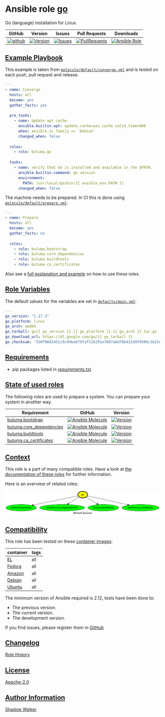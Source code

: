 # Ansible role [go](https://galaxy.ansible.com/ui/standalone/roles/buluma/go/documentation)

Go (language) installation for Linux.

|GitHub|Version|Issues|Pull Requests|Downloads|
|------|-------|------|-------------|---------|
|[![github](https://github.com/buluma/ansible-role-go/actions/workflows/molecule.yml/badge.svg)](https://github.com/buluma/ansible-role-go/actions/workflows/molecule.yml)|[![Version](https://img.shields.io/github/release/buluma/ansible-role-go.svg)](https://github.com/buluma/ansible-role-go/releases/)|[![Issues](https://img.shields.io/github/issues/buluma/ansible-role-go.svg)](https://github.com/buluma/ansible-role-go/issues/)|[![PullRequests](https://img.shields.io/github/issues-pr-closed-raw/buluma/ansible-role-go.svg)](https://github.com/buluma/ansible-role-go/pulls/)|[![Ansible Role](https://img.shields.io/ansible/role/d/buluma/go)](https://galaxy.ansible.com/ui/standalone/roles/buluma/go/documentation)|

## [Example Playbook](#example-playbook)

This example is taken from [`molecule/default/converge.yml`](https://github.com/buluma/ansible-role-go/blob/master/molecule/default/converge.yml) and is tested on each push, pull request and release.

```yaml
---
- name: Converge
  hosts: all
  become: yes
  gather_facts: yes

  pre_tasks:
    - name: Update apt cache.
      ansible.builtin.apt: update_cache=yes cache_valid_time=600
      when: ansible_os_family == 'Debian'
      changed_when: false

  roles:
    - role: buluma.go

  tasks:
    - name: verify that Go is installed and available in the $PATH.
      ansible.builtin.command: go version
      environment:
        PATH: /usr/local/go/bin:{{ ansible_env.PATH }}
      changed_when: false
```

The machine needs to be prepared. In CI this is done using [`molecule/default/prepare.yml`](https://github.com/buluma/ansible-role-go/blob/master/molecule/default/prepare.yml):

```yaml
---
- name: Prepare
  hosts: all
  become: yes
  gather_facts: no

  roles:
    - role: buluma.bootstrap
    - role: buluma.core_dependencies
    - role: buluma.buildtools
    - role: buluma.ca_certificates
```

Also see a [full explanation and example](https://buluma.github.io/how-to-use-these-roles.html) on how to use these roles.

## [Role Variables](#role-variables)

The default values for the variables are set in [`defaults/main.yml`](https://github.com/buluma/ansible-role-go/blob/master/defaults/main.yml):

```yaml
---
go_version: "1.17.3"
go_platform: linux
go_arch: amd64
go_tarball: go{{ go_version }}.{{ go_platform }}-{{ go_arch }}.tar.gz
go_download_url: https://dl.google.com/go/{{ go_tarball }}
go_checksum: '550f9845451c0c94be679faf116291e7807a8d78b43149f9506c1b15eb89008c'
```

## [Requirements](#requirements)

- pip packages listed in [requirements.txt](https://github.com/buluma/ansible-role-go/blob/master/requirements.txt).

## [State of used roles](#state-of-used-roles)

The following roles are used to prepare a system. You can prepare your system in another way.

| Requirement | GitHub | Version |
|-------------|--------|--------|
|[buluma.bootstrap](https://galaxy.ansible.com/buluma/bootstrap)|[![Ansible Molecule](https://github.com/buluma/ansible-role-bootstrap/actions/workflows/molecule.yml/badge.svg)](https://github.com/buluma/ansible-role-bootstrap/actions/workflows/molecule.yml)|[![Version](https://img.shields.io/github/release/buluma/ansible-role-bootstrap.svg)](https://github.com/shadowwalker/ansible-role-bootstrap)|
|[buluma.core_dependencies](https://galaxy.ansible.com/buluma/core_dependencies)|[![Ansible Molecule](https://github.com/buluma/ansible-role-core_dependencies/actions/workflows/molecule.yml/badge.svg)](https://github.com/buluma/ansible-role-core_dependencies/actions/workflows/molecule.yml)|[![Version](https://img.shields.io/github/release/buluma/ansible-role-core_dependencies.svg)](https://github.com/shadowwalker/ansible-role-core_dependencies)|
|[buluma.buildtools](https://galaxy.ansible.com/buluma/buildtools)|[![Ansible Molecule](https://github.com/buluma/ansible-role-buildtools/actions/workflows/molecule.yml/badge.svg)](https://github.com/buluma/ansible-role-buildtools/actions/workflows/molecule.yml)|[![Version](https://img.shields.io/github/release/buluma/ansible-role-buildtools.svg)](https://github.com/shadowwalker/ansible-role-buildtools)|
|[buluma.ca_certificates](https://galaxy.ansible.com/buluma/ca_certificates)|[![Ansible Molecule](https://github.com/buluma/ansible-role-ca_certificates/actions/workflows/molecule.yml/badge.svg)](https://github.com/buluma/ansible-role-ca_certificates/actions/workflows/molecule.yml)|[![Version](https://img.shields.io/github/release/buluma/ansible-role-ca_certificates.svg)](https://github.com/shadowwalker/ansible-role-ca_certificates)|

## [Context](#context)

This role is a part of many compatible roles. Have a look at [the documentation of these roles](https://buluma.github.io/) for further information.

Here is an overview of related roles:

![dependencies](https://raw.githubusercontent.com/buluma/ansible-role-go/png/requirements.png "Dependencies")

## [Compatibility](#compatibility)

This role has been tested on these [container images](https://hub.docker.com/u/buluma):

|container|tags|
|---------|----|
|[EL](https://hub.docker.com/repository/docker/buluma/enterpriselinux/general)|all|
|[Fedora](https://hub.docker.com/repository/docker/buluma/fedora/general)|all|
|[Amazon](https://hub.docker.com/repository/docker/buluma/amazonlinux/general)|all|
|[Debian](https://hub.docker.com/repository/docker/buluma/debian/general)|all|
|[Ubuntu](https://hub.docker.com/repository/docker/buluma/ubuntu/general)|all|

The minimum version of Ansible required is 2.12, tests have been done to:

- The previous version.
- The current version.
- The development version.

If you find issues, please register them in [GitHub](https://github.com/buluma/ansible-role-go/issues)

## [Changelog](#changelog)

[Role History](https://github.com/buluma/ansible-role-go/blob/master/CHANGELOG.md)

## [License](#license)

[Apache-2.0](https://github.com/buluma/ansible-role-go/blob/master/LICENSE)

## [Author Information](#author-information)

[Shadow Walker](https://buluma.github.io/)

